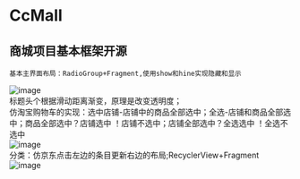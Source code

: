 # CcMall
## 商城项目基本框架开源<br/>
    基本主界面布局：RadioGroup+Fragment,使用show和hine实现隐藏和显示
![image](https://github.com/CuiChenbo/CcMall/blob/master/cimags/gifhome1.gif)
<br/>标题头个根据滑动距离渐变，原理是改变透明度；<br/>
    仿淘宝购物车的实现：选中店铺-店铺中的商品全部选中；全选-店铺和商品全部选中；商品全部选中？店铺选中 ！店铺不选中；店铺全部选中？全选选中 ！全选不选中<br/>
    ![image](https://github.com/CuiChenbo/CcMall/blob/master/cimags/gifspc1.gif)
    <br/>分类：仿京东点击左边的条目更新右边的布局;RecyclerView+Fragment<br/>
     ![image](https://github.com/CuiChenbo/CcMall/blob/master/cimags/gifclassify.gif)
    
